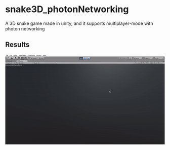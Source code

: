 # snake3D_photonNetworking
A 3D snake game made in unity, and it supports multiplayer-mode with photon networking

Results
--------
<a href="https://github.com/alchemz/snake3D_photonNetworking/blob/master/snake.gif"><img src="https://github.com/alchemz/snake3D_photonNetworking/blob/master/snake.gif" title="made at imgflip.com"/></a>
